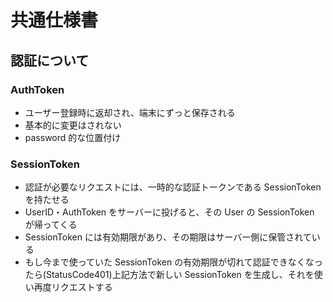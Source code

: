 # 共通仕様書

## 認証について

### AuthToken
- ユーザー登録時に返却され、端末にずっと保存される
- 基本的に変更はされない
- password 的な位置付け

### SessionToken
- 認証が必要なリクエストには、一時的な認証トークンである SessionToken を持たせる
- UserID・AuthToken をサーバーに投げると、その User の SessionToken が帰ってくる
- SessionToken には有効期限があり、その期限はサーバー側に保管されている
- もし今まで使っていた SessionToken の有効期限が切れて認証できなくなったら(StatusCode401)上記方法で新しい SessionToken を生成し、それを使い再度リクエストする
